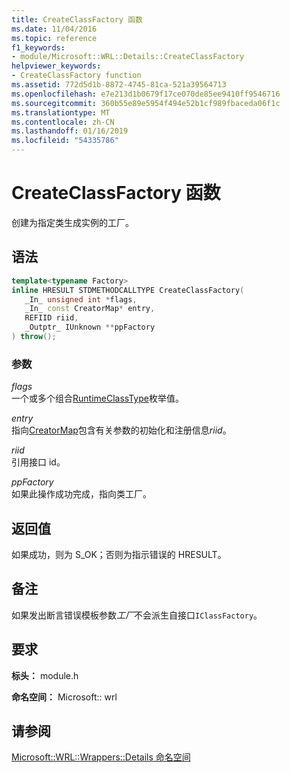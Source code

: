 ```yaml
---
title: CreateClassFactory 函数
ms.date: 11/04/2016
ms.topic: reference
f1_keywords:
- module/Microsoft::WRL::Details::CreateClassFactory
helpviewer_keywords:
- CreateClassFactory function
ms.assetid: 772d5d1b-8872-4745-81ca-521a39564713
ms.openlocfilehash: e7e213d1b0679f17ce070de85ee9410ff9546716
ms.sourcegitcommit: 360b55e89e5954f494e52b1cf989fbaceda06f1c
ms.translationtype: MT
ms.contentlocale: zh-CN
ms.lasthandoff: 01/16/2019
ms.locfileid: "54335786"
---
```

# <a name="createclassfactory-function"></a>CreateClassFactory 函数

创建为指定类生成实例的工厂。

## <a name="syntax"></a>语法

```cpp
template<typename Factory>
inline HRESULT STDMETHODCALLTYPE CreateClassFactory(
   _In_ unsigned int *flags,
   _In_ const CreatorMap* entry,
   REFIID riid,
   _Outptr_ IUnknown **ppFactory
) throw();
```

### <a name="parameters"></a>参数

*flags*<br/>
一个或多个组合[RuntimeClassType](runtimeclasstype-enumeration.md)枚举值。

*entry*<br/>
指向[CreatorMap](creatormap-structure.md)包含有关参数的初始化和注册信息*riid*。

*riid*<br/>
引用接口 id。

*ppFactory*<br/>
如果此操作成功完成，指向类工厂。

## <a name="return-value"></a>返回值

如果成功，则为 S_OK；否则为指示错误的 HRESULT。

## <a name="remarks"></a>备注

如果发出断言错误模板参数*工厂*不会派生自接口`IClassFactory`。

## <a name="requirements"></a>要求

**标头：** module.h

**命名空间：** Microsoft:: wrl

## <a name="see-also"></a>请参阅

[Microsoft::WRL::Wrappers::Details 命名空间](microsoft-wrl-wrappers-details-namespace.md)